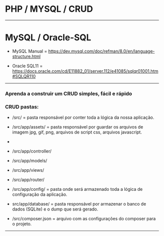 
# PHP / MYSQL / CRUD 

-------------------------------------------------------------------

# MySQL / Oracle-SQL 

* MySQL Manual = https://dev.mysql.com/doc/refman/8.0/en/language-structure.html

* Oracle SQL11 = https://docs.oracle.com/cd/E11882_01/server.112/e41085/sqlqr01001.htm#SQLQR110
 
-------------------------------------------------------------------

### Aprenda a construir um CRUD simples, fácil e rápido 

### CRUD pastas:

* /src/
= pasta responsável por conter toda a lógica da nossa aplicação.

* /src/app/assets/ = pasta responsável por guardar os arquivos de imagem jpg, gif, png, arquivos de script css, arquivos javascript.
* 
* /src/app/controller/
* /src/app/models/
* /src/app/views/
* /src/app/router/

* /src/app/config/
= pasta onde será armazenado toda a lógica de configuração da aplicação.

* src/app/database/
= pasta responsável por armazenar o banco de dados (SQLite) e o dump que será gerado.

* /src/composer.json
= arquivo com as configurações do composer para o projeto.

-------------------------------------------------------------------

